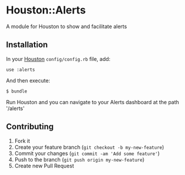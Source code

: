 # Houston::Alerts

A module for Houston to show and facilitate alerts


## Installation

In your [Houston](https://github.com/houstonmc/houston) `config/config.rb` file, add:

    use :alerts

And then execute:

    $ bundle

Run Houston and you can navigate to your Alerts dashboard at the path '/alerts'


## Contributing

1. Fork it
2. Create your feature branch (`git checkout -b my-new-feature`)
3. Commit your changes (`git commit -am 'Add some feature'`)
4. Push to the branch (`git push origin my-new-feature`)
5. Create new Pull Request
